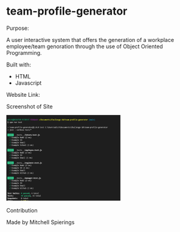 # team-profile-generator

Purpose:

A user interactive system that offers the generation of a workplace employee/team genoration through the use of Object Oriented Programming.

Built with:

- HTML
- Javascript

Website Link: 


Screenshot of Site

<img src="https://github.com/mspierings96/team-profile-generator/blob/main/images/team-generator.jpg" width="300">


Contribution

Made by Mitchell Spierings
